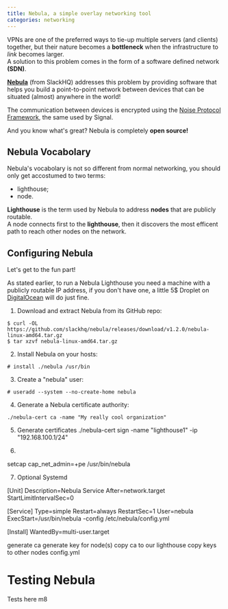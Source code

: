 ```yaml
---
title: Nebula, a simple overlay networking tool
categories: networking
---
```


VPNs are one of the preferred ways to tie-up multiple servers (and clients) together, but their nature becomes a **bottleneck** when the infrastructure to *link* becomes larger.  
A solution to this problem comes in the form of a software defined network **(SDN)**.

[**Nebula**](https://github.com/slackhq/nebula) (from SlackHQ) addresses this problem by providing software that helps you build a point-to-point network between devices that can be situated (almost) anywhere in the world!

The communication between devices is encrypted using the [Noise Protocol Framework](https://noiseprotocol.org/), the same used by Signal.

And you know what's great? Nebula is completely **open source!**

## Nebula Vocabolary

Nebula's vocabolary is not so different from normal networking, you should only get accostumed to two terms:
- lighthouse;
- node.

**Lighthouse** is the term used by Nebula to address **nodes** that are publicly routable.  
A node connects first to the **lighthouse**, then it discovers the most efficent path to reach other nodes on the network.

## Configuring Nebula

Let's get to the fun part!

As stated earlier, to run a Nebula Lighthouse you need a machine with a publicly routable IP address, if you don't have one, a little 5$ Droplet on [DigitalOcean](https://m.do.co/c/33e2f0a1e231) will do just fine.

1. Download and extract Nebula from its GitHub repo:  
```
$ curl -OL https://github.com/slackhq/nebula/releases/download/v1.2.0/nebula-linux-amd64.tar.gz
$ tar xzvf nebula-linux-amd64.tar.gz
```
2. Install Nebula on your hosts:
```
# install ./nebula /usr/bin
```
3. Create a "nebula" user:
```
# useradd --system --no-create-home nebula
```
4. Generate a Nebula certificate authority:
```
./nebula-cert ca -name "My really cool organization"
```
5. Generate certificates 
./nebula-cert sign -name "lighthouse1" -ip "192.168.100.1/24"

6. 
setcap cap_net_admin=+pe /usr/bin/nebula

7. Optional Systemd

[Unit]
Description=Nebula Service
After=network.target
StartLimitIntervalSec=0

[Service]
Type=simple
Restart=always
RestartSec=1
User=nebula
ExecStart=/usr/bin/nebula -config /etc/nebula/config.yml

[Install]
WantedBy=multi-user.target


generate ca
generate key for node(s)
copy ca to our lighthouse
copy keys to other nodes
config.yml

# Testing Nebula

Tests here m8